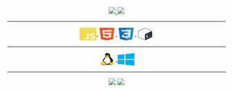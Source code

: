 <div align="center">
  <a href="https://github.com/vitorchiari">
  <img height="150em" src="https://github-readme-stats.vercel.app/api?username=vitorchiari&show_icons=true&theme=outrun&include_all_commits=true&count_private=true"/>
  <img height="150em" src="https://github-readme-stats.vercel.app/api/top-langs/?username=vitorchiari&layout=compact&theme=outrun"/>  
</div>
<hr>
<div align="center">
  <img align="center" alt="Vitor-Js" height="30" width="40" src="https://raw.githubusercontent.com/devicons/devicon/master/icons/javascript/javascript-plain.svg">  
  <img align="center" alt="Vitor-HTML" height="30" width="40" src="https://raw.githubusercontent.com/devicons/devicon/master/icons/html5/html5-original.svg">
  <img align="center" alt="Vitor-CSS" height="30" width="40" src="https://raw.githubusercontent.com/devicons/devicon/master/icons/css3/css3-original.svg">
  <img align="center" alt="Vitor-Bash" height="30" width="40" src="https://raw.githubusercontent.com/devicons/devicon/master/icons/bash/bash-plain.svg" />         
</div>
<hr>
<div align="center">
  <img align="center" alt="Vitor-Linux" height="30" width="40" src="https://raw.githubusercontent.com/devicons/devicon/master/icons/linux/linux-original.svg">  
  <img align="center" alt="Vitor-Windows" height="30" width="40" src="https://raw.githubusercontent.com/devicons/devicon/master/icons/windows8/windows8-original.svg">  
</div>
<hr>
<div align="center">
  <a href = "mailto:chiari.dev@gmail.com"><img src="https://img.shields.io/badge/-Gmail-%23333?style=for-the-badge&logo=gmail&logoColor=white" target="_blank"></a>
  <a href="https://www.linkedin.com/in/vitorchiari" target="_blank"><img src="https://img.shields.io/badge/-LinkedIn-%230077B5?style=for-the-badge&logo=linkedin&logoColor=white" target="_blank"></a> 
</div> 
